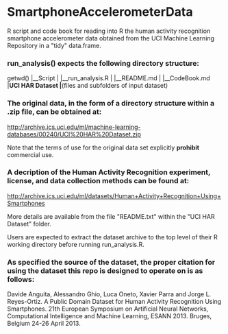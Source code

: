 # SmartphoneAccelerometerData
R script and code book for reading into R the human activity recognition smartphone accelerometer data obtained from the UCI Machine Learning Repository in a "tidy" data.frame.

### run_analysis() expects the following directory structure:

getwd()
  |__Script
  |  |__run_analysis.R
  |  |__README.md
  |  |__CodeBook.md
  |__UCI HAR Dataset
     |__(files and subfolders of input dataset)

### The original data, in the form of a directory structure within a .zip file, can be obtained at:
http://archive.ics.uci.edu/ml/machine-learning-databases/00240/UCI%20HAR%20Dataset.zip

Note that the terms of use for the original data set explicitly **prohibit** commercial use.

### A decription of the Human Activity Recognition experiment, license, and data collection methods can be found at:
http://archive.ics.uci.edu/ml/datasets/Human+Activity+Recognition+Using+Smartphones

More details are available from the file "README.txt" within the "UCI HAR Dataset" folder.

Users are expected to extract the dataset archive to the top level of their R working directory before running run_analysis.R. 

### As specified the source of the dataset, the proper citation for using the dataset this repo is designed to operate on is as follows:

Davide Anguita, Alessandro Ghio, Luca Oneto, Xavier Parra and Jorge L. Reyes-Ortiz. A Public Domain Dataset for Human Activity Recognition Using Smartphones. 21th European Symposium on Artificial Neural Networks, Computational Intelligence and Machine Learning, ESANN 2013. Bruges, Belgium 24-26 April 2013. 

